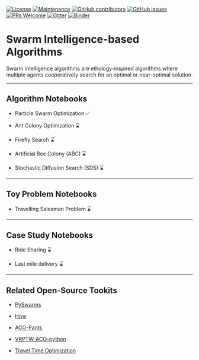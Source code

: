 [![License](https://img.shields.io/badge/License-Apache%202.0-blue.svg)](https://opensource.org/licenses/Apache-2.0) 
[![Maintenance](https://img.shields.io/badge/Maintained%3F-yes-green.svg)](https://GitHub.com/Naereen/StrapDown.js/graphs/commit-activity) 
[![GitHub contributors](https://img.shields.io/github/contributors/Naereen/StrapDown.js.svg)](https://github.com/SmartMobilityAlgorithms/GettingStarted/graphs/contributors) 
[![GitHub issues](https://img.shields.io/github/issues/Naereen/StrapDown.js.svg)](https://github.com/SmartMobilityAlgorithms/Swarm-Intelligence-based-Algorithms/issues) 
[![PRs Welcome](https://img.shields.io/badge/PRs-welcome-brightgreen.svg?style=flat-square)](https://github.com/SmartMobilityAlgorithms/Swarm-Intelligence-based-Algorithms/pulls)
[![Gitter](https://badges.gitter.im/SmartMobilityAlgorithms/community.svg)](https://gitter.im/SmartMobilityAlgorithms/community?utm_source=badge&utm_medium=badge&utm_campaign=pr-badge)
[![Binder](https://mybinder.org/badge_logo.svg)](https://mybinder.org/v2/gh/SmartMobilityAlgorithms/Swarm-Intelligence-based-Algorithms/master)

# Swarm Intelligence-based Algorithms
Swarm intelligence algorithms are ethology-inspired algorithms where multiple agents cooperatively search for an optimal or near-optimal solution.

---
## Algorithm Notebooks

- Particle Swarm Optimization :white_check_mark:

- Ant Colony Optimization :hourglass:

- Firefly Search :hourglass:

- Artificial Bee Colony (ABC) :hourglass:

- Stochastic Diffusion Search (SDS) :hourglass:

---

## Toy Problem Notebooks

- Travelling Salesman Problem :hourglass:

---
## Case Study Notebooks

- Ride Sharing :hourglass:

- Last mile delivery :hourglass:

---
## Related Open-Source Tookits

- [PySwarms](https://pyswarms.readthedocs.io/en/latest/index.html)

- [Hive](https://rwuilbercq.github.io/Hive/)

- [ACO-Pants](https://aco-pants.readthedocs.io/en/latest/)

- [VRPTW-ACO-python](https://github.com/jonzhaocn/VRPTW-ACO-python)

- [Travel Time Optimization](https://github.com/khanhnamle1994/trip-optimizer)

